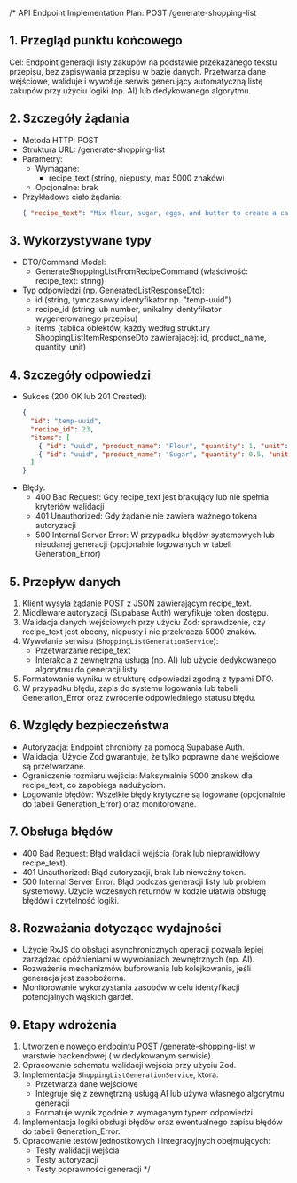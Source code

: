 /\*
API Endpoint Implementation Plan: POST /generate-shopping-list

## 1. Przegląd punktu końcowego

Cel: Endpoint generacji listy zakupów na podstawie przekazanego tekstu przepisu, bez zapisywania przepisu w bazie danych. Przetwarza dane wejściowe, waliduje i wywołuje serwis generujący automatyczną listę zakupów przy użyciu logiki (np. AI) lub dedykowanego algorytmu.

## 2. Szczegóły żądania

- Metoda HTTP: POST
- Struktura URL: /generate-shopping-list
- Parametry:
  - Wymagane:
    - recipe_text (string, niepusty, max 5000 znaków)
  - Opcjonalne: brak
- Przykładowe ciało żądania:
  ```json
  { "recipe_text": "Mix flour, sugar, eggs, and butter to create a cake batter..." }
  ```

## 3. Wykorzystywane typy

- DTO/Command Model:
  - GenerateShoppingListFromRecipeCommand (właściwość: recipe_text: string)
- Typ odpowiedzi (np. GeneratedListResponseDto):
  - id (string, tymczasowy identyfikator np. "temp-uuid")
  - recipe_id (string lub number, unikalny identyfikator wygenerowanego przepisu)
  - items (tablica obiektów, każdy według struktury ShoppingListItemResponseDto zawierającej: id, product_name, quantity, unit)

## 4. Szczegóły odpowiedzi

- Sukces (200 OK lub 201 Created):
  ```json
  {
    "id": "temp-uuid",
    "recipe_id": 23,
    "items": [
      { "id": "uuid", "product_name": "Flour", "quantity": 1, "unit": "kg" },
      { "id": "uuid", "product_name": "Sugar", "quantity": 0.5, "unit": "kg" }
    ]
  }
  ```
- Błędy:
  - 400 Bad Request: Gdy recipe_text jest brakujący lub nie spełnia kryteriów walidacji
  - 401 Unauthorized: Gdy żądanie nie zawiera ważnego tokena autoryzacji
  - 500 Internal Server Error: W przypadku błędów systemowych lub nieudanej generacji (opcjonalnie logowanych w tabeli Generation_Error)

## 5. Przepływ danych

1. Klient wysyła żądanie POST z JSON zawierającym recipe_text.
2. Middleware autoryzacji (Supabase Auth) weryfikuje token dostępu.
3. Walidacja danych wejściowych przy użyciu Zod: sprawdzenie, czy recipe_text jest obecny, niepusty i nie przekracza 5000 znaków.
4. Wywołanie serwisu (`ShoppingListGenerationService`):
   - Przetwarzanie recipe_text
   - Interakcja z zewnętrzną usługą (np. AI) lub użycie dedykowanego algorytmu do generacji listy
5. Formatowanie wyniku w strukturę odpowiedzi zgodną z typami DTO.
6. W przypadku błędu, zapis do systemu logowania lub tabeli Generation_Error oraz zwrócenie odpowiedniego statusu błędu.

## 6. Względy bezpieczeństwa

- Autoryzacja: Endpoint chroniony za pomocą Supabase Auth.
- Walidacja: Użycie Zod gwarantuje, że tylko poprawne dane wejściowe są przetwarzane.
- Ograniczenie rozmiaru wejścia: Maksymalnie 5000 znaków dla recipe_text, co zapobiega nadużyciom.
- Logowanie błędów: Wszelkie błędy krytyczne są logowane (opcjonalnie do tabeli Generation_Error) oraz monitorowane.

## 7. Obsługa błędów

- 400 Bad Request: Błąd walidacji wejścia (brak lub nieprawidłowy recipe_text).
- 401 Unauthorized: Błąd autoryzacji, brak lub nieważny token.
- 500 Internal Server Error: Błąd podczas generacji listy lub problem systemowy. Użycie wczesnych returnów w kodzie ułatwia obsługę błędów i czytelność logiki.

## 8. Rozważania dotyczące wydajności

- Użycie RxJS do obsługi asynchronicznych operacji pozwala lepiej zarządzać opóźnieniami w wywołaniach zewnętrznych (np. AI).
- Rozważenie mechanizmów buforowania lub kolejkowania, jeśli generacja jest zasobożerna.
- Monitorowanie wykorzystania zasobów w celu identyfikacji potencjalnych wąskich gardeł.

## 9. Etapy wdrożenia

1. Utworzenie nowego endpointu POST /generate-shopping-list w warstwie backendowej ( w dedykowanym serwisie).
2. Opracowanie schematu walidacji wejścia przy użyciu Zod.
3. Implementacja `ShoppingListGenerationService`, która:
   - Przetwarza dane wejściowe
   - Integruje się z zewnętrzną usługą AI lub używa własnego algorytmu generacji
   - Formatuje wynik zgodnie z wymaganym typem odpowiedzi
4. Implementacja logiki obsługi błędów oraz ewentualnego zapisu błędów do tabeli Generation_Error.
5. Opracowanie testów jednostkowych i integracyjnych obejmujących:
   - Testy walidacji wejścia
   - Testy autoryzacji
   - Testy poprawności generacji
     \*/
